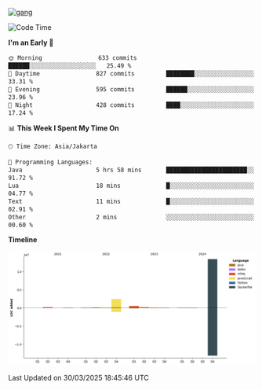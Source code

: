 <!-- [<img src='https://dev.karakun.com/assets/posts/2018-09-16-jc-java-article/3duke_suspects.jpg' alt='java'>](https://github.com/yeahbutstill) -->
[<img src='https://asset-2.tstatic.net/tribunnewswiki/foto/bank/images/Mozart.jpg' alt='gang'>](https://github.com/yeahbutstill)

<!--START_SECTION:waka-->
![Code Time](http://img.shields.io/badge/Code%20Time-3%2C192%20hrs%2053%20mins-blue)

**I'm an Early 🐤** 

```text
🌞 Morning                633 commits         ██████░░░░░░░░░░░░░░░░░░░   25.49 % 
🌆 Daytime                827 commits         ████████░░░░░░░░░░░░░░░░░   33.31 % 
🌃 Evening                595 commits         ██████░░░░░░░░░░░░░░░░░░░   23.96 % 
🌙 Night                  428 commits         ████░░░░░░░░░░░░░░░░░░░░░   17.24 % 
```


📊 **This Week I Spent My Time On** 

```text
🕑︎ Time Zone: Asia/Jakarta

💬 Programming Languages: 
Java                     5 hrs 58 mins       ███████████████████████░░   91.72 % 
Lua                      18 mins             █░░░░░░░░░░░░░░░░░░░░░░░░   04.77 % 
Text                     11 mins             █░░░░░░░░░░░░░░░░░░░░░░░░   02.91 % 
Other                    2 mins              ░░░░░░░░░░░░░░░░░░░░░░░░░   00.60 % 
```

**Timeline**

![Lines of Code chart](https://raw.githubusercontent.com/yeahbutstill/yeahbutstill/main/assets/bar_graph.png)


 Last Updated on 30/03/2025 18:45:46 UTC
<!--END_SECTION:waka-->
